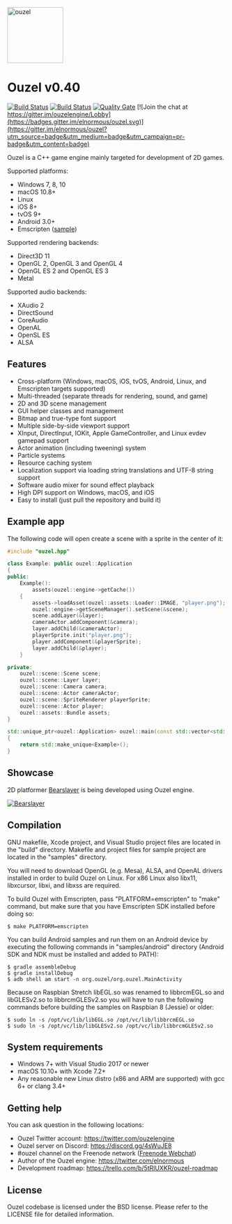 <img src="https://github.com/elnormous/ouzel/blob/master/img/ouzel.png" alt="ouzel" width=128>

# Ouzel v0.40

[![Build Status](https://api.travis-ci.org/elnormous/ouzel.svg?branch=master)](https://travis-ci.org/elnormous/ouzel) [![Build Status](https://ci.appveyor.com/api/projects/status/dp8av7iegdjs6xuj?svg=true)](https://ci.appveyor.com/project/elnormous/ouzel) [![Quality Gate](https://sonarcloud.io/api/project_badges/measure?project=Ouzel&metric=alert_status)](https://sonarcloud.io/dashboard?id=Ouzel) [![Join the chat at https://gitter.im/ouzelengine/Lobby](https://badges.gitter.im/elnormous/ouzel.svg)](https://gitter.im/elnormous/ouzel?utm_source=badge&utm_medium=badge&utm_campaign=pr-badge&utm_content=badge)

Ouzel is a C++ game engine mainly targeted for development of 2D games.

Supported platforms:

* Windows 7, 8, 10
* macOS 10.8+
* Linux
* iOS 8+
* tvOS 9+
* Android 3.0+
* Emscripten ([sample](http://www.ouzel.org/samples/))

Supported rendering backends:

* Direct3D 11
* OpenGL 2, OpenGL 3 and OpenGL 4
* OpenGL ES 2 and OpenGL ES 3
* Metal

Supported audio backends:

* XAudio 2
* DirectSound
* CoreAudio
* OpenAL
* OpenSL ES
* ALSA

## Features

* Cross-platform (Windows, macOS, iOS, tvOS, Android, Linux, and Emscripten targets supported)
* Multi-threaded (separate threads for rendering, sound, and game)
* 2D and 3D scene management
* GUI helper classes and management
* Bitmap and true-type font support
* Multiple side-by-side viewport support
* XInput, DirectInput, IOKit, Apple GameController, and Linux evdev gamepad support
* Actor animation (including tweening) system
* Particle systems
* Resource caching system
* Localization support via loading string translations and UTF-8 string support
* Software audio mixer for sound effect playback
* High DPI support on Windows, macOS, and iOS
* Easy to install (just pull the repository and build it)

## Example app

The following code will open create a scene with a sprite in the center of it:

```cpp
#include "ouzel.hpp"

class Example: public ouzel::Application
{
public:
    Example():
        assets(ouzel::engine->getCache())
    {
        assets->loadAsset(ouzel::assets::Loader::IMAGE, "player.png");
        ouzel::engine->getSceneManager().setScene(&scene);
        scene.addLayer(&layer);
        cameraActor.addComponent(&camera);
        layer.addChild(&cameraActor);
        playerSprite.init("player.png");
        player.addComponent(&playerSprite);
        layer.addChild(&player);
    }

private:
    ouzel::scene::Scene scene;
    ouzel::scene::Layer layer;
    ouzel::scene::Camera camera;
    ouzel::scene::Actor cameraActor;
    ouzel::scene::SpriteRenderer playerSprite;
    ouzel::scene::Actor player;
    ouzel::assets::Bundle assets;
}

std::unique_ptr<ouzel::Application> ouzel::main(const std::vector<std::string>& args)
{
    return std::make_unique<Example>();
}
```

## Showcase

2D platformer [Bearslayer](http://store.steampowered.com/app/460210) is being developed using Ouzel engine.

[![Bearslayer](https://github.com/elnormous/ouzel/blob/master/img/bearslayer.gif "Bear Slayer")](https://www.youtube.com/watch?v=q-O8-hpvJ5A)

## Compilation

GNU makefile, Xcode project, and Visual Studio project files are located in the "build" directory. Makefile and project files for sample project are located in the "samples" directory.

You will need to download OpenGL (e.g. Mesa), ALSA, and OpenAL drivers installed in order to build Ouzel on Linux. For x86 Linux also libx11, libxcursor, libxi, and libxss are required.

To build Ouzel with Emscripten, pass "PLATFORM=emscripten" to "make" command, but make sure that you have Emscripten SDK installed before doing so:

```shell
$ make PLATFORM=emscripten
```

You can build Android samples and run them on an Android device by executing the following commands in "samples/android" directory (Android SDK and NDK must be installed and added to PATH):

```shell
$ gradle assembleDebug
$ gradle installDebug
$ adb shell am start -n org.ouzel/org.ouzel.MainActivity
```

Because on Raspbian Stretch libEGL.so was renamed to libbrcmEGL.so and libGLESv2.so to libbrcmGLESv2.so you will have to run the following commands before building the samples on Raspbian 8 (Jessie) or older:

```shell
$ sudo ln -s /opt/vc/lib/libEGL.so /opt/vc/lib/libbrcmEGL.so 
$ sudo ln -s /opt/vc/lib/libGLESv2.so /opt/vc/lib/libbrcmGLESv2.so
```

## System requirements
* Windows 7+ with Visual Studio 2017 or newer
* macOS 10.10+ with Xcode 7.2+
* Any reasonable new Linux distro (x86 and ARM are supported) with gcc 6+ or clang 3.4+

## Getting help

You can ask question in the following locations:

* Ouzel Twitter account: https://twitter.com/ouzelengine
* Ouzel server on Discord: https://discord.gg/4sWuJE8
* #ouzel channel on the Freenode network ([Freenode Webchat](http://webchat.freenode.net/?channels=ouzel))
* Author of the Ouzel engine: https://twitter.com/elnormous
* Development roadmap: https://trello.com/b/5tRlUXKR/ouzel-roadmap

## License

Ouzel codebase is licensed under the BSD license. Please refer to the LICENSE file for detailed information.
